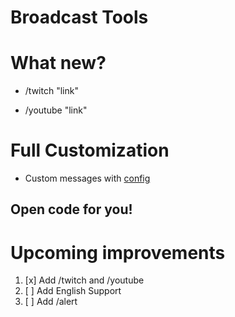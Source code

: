 # Broadcast Tools

# What new?

* /twitch "link"

* /youtube "link"

# Full Customization

* Custom messages with [config](https://github.com/FelixtCoder/broadcasttools/blob/main/config.yml)

## Open code for you!

# Upcoming improvements

1. [x] Add /twitch and /youtube
1. [ ] Add English Support
1. [ ] Add /alert

